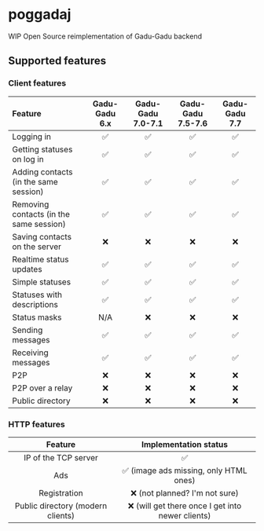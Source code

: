 # poggadaj
WIP Open Source reimplementation of Gadu-Gadu backend

## Supported features

### Client features

| Feature                                 | Gadu-Gadu 6.x | Gadu-Gadu 7.0-7.1 | Gadu-Gadu 7.5-7.6 | Gadu-Gadu 7.7 |
|:----------------------------------------|:-------------:|:-----------------:|:-----------------:|:-------------:|
| Logging in                              |       ✅       |         ✅         |         ✅         |       ✅       |
| Getting statuses on log in              |       ✅       |         ✅         |         ✅         |       ✅       |
| Adding contacts (in the same session)   |       ✅       |         ✅         |         ✅         |       ✅       |
| Removing contacts (in the same session) |       ✅       |         ✅         |         ✅         |       ✅       |
| Saving contacts on the server           |       ❌       |         ❌         |         ❌         |       ❌       |
| Realtime status updates                 |       ✅       |         ✅         |         ✅         |       ✅       |
| Simple statuses                         |       ✅       |         ✅         |         ✅         |       ✅       |
| Statuses with descriptions              |       ✅       |         ✅         |         ✅         |       ✅       |
| Status masks                            |      N/A      |         ❌         |         ❌         |       ❌       |
| Sending messages                        |       ✅       |         ✅         |         ✅         |       ✅       |
| Receiving messages                      |       ✅       |         ✅         |         ✅         |       ✅       |
| P2P                                     |       ❌       |         ❌         |         ❌         |       ❌       |
| P2P over a relay                        |       ❌       |         ❌         |         ❌         |       ❌       |
| Public directory                        |       ❌       |         ❌         |         ❌         |       ❌       |

### HTTP features

|              Feature              |              Implementation status               |
|:---------------------------------:|:------------------------------------------------:|
|       IP of the TCP server        |                        ✅                         |
|                Ads                |      ✅ (image ads missing, only HTML ones)       |
|           Registration            |          ❌ (not planned? I'm not sure)           |
| Public directory (modern clients) | ❌ (will get there once I get into newer clients) |
